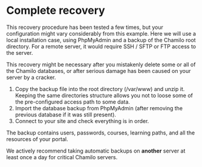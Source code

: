 # Complete recovery

This recovery procedure has been tested a few times, but your configuration might vary considerably from this example. Here we will use a local installation case, using PhpMyAdmin and a backup of the Chamilo root directory. For a remote server, it would require SSH / SFTP or FTP access to the server.

This recovery might be necessary after you mistakenly delete some or all of the Chamilo databases, or after serious damage has been caused on your server by a cracker.

1. Copy the backup file into the root directory (/var/www) and unzip it. Keeping the same directories structure allows you not to loose some of the pre-configured access path to some data.
2. Import the database backup from PhpMyAdmin (after removing the previous database if it was still present).
3. Connect to your site and check everything is in order.

The backup contains users, passwords, courses, learning paths, and all the resources of your portal.

We actively recommend taking automatic backups on **another** server at least once a day for critical Chamilo servers.

